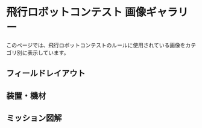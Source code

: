 ﻿# 飛行ロボットコンテスト 画像ギャラリー

このページでは、飛行ロボットコンテストのルールに使用されている画像をカテゴリ別に表示しています。

## フィールドレイアウト

<div class="image-gallery">
  <!-- フィールド画像はここに表示されます -->
</div>

## 装置・機材

<div class="image-gallery">
  <!-- 装置・機材画像はここに表示されます -->
</div>

## ミッション図解

<div class="image-gallery">
  <!-- ミッション画像はここに表示されます -->
</div>

